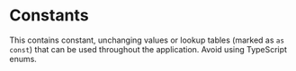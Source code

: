 # Constants

This contains constant, unchanging values or lookup tables (marked as `as const`) that can be used throughout the application. Avoid using TypeScript enums.
